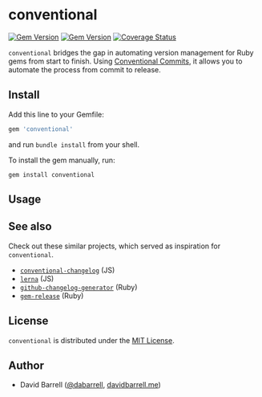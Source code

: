 # conventional

[![Gem Version](https://badge.fury.io/rb/conventional.svg)](https://badge.fury.io/rb/conventional)
[![Gem Version](https://github.com/dabarrell/conventional/workflows/Verify/badge.svg)](https://github.com/dabarrell/conventional/actions?query=workflow%3AVerify)
[![Coverage Status](https://coveralls.io/repos/github/dabarrell/conventional/badge.svg?branch=master)](https://coveralls.io/github/dabarrell/conventional?branch=master)

`conventional` bridges the gap in automating version management for Ruby gems from start to finish. Using
[Conventional Commits](https://conventionalcommits.org), it allows you to automate the process from commit to release.

## Install

Add this line to your Gemfile:

```ruby
gem 'conventional'
```

and run `bundle install` from your shell.

To install the gem manually, run:

```
gem install conventional
```

## Usage

<!-- TODO -->

## See also

Check out these similar projects, which served as inspiration for `conventional`.

- [`conventional-changelog`](https://github.com/conventional-changelog) (JS)
- [`lerna`](https://github.com/lerna/lerna) (JS)
- [`github-changelog-generator`](https://github.com/github-changelog-generator/github-changelog-generator) (Ruby)
- [`gem-release`](https://github.com/svenfuchs/gem-release) (Ruby)

## License

`conventional` is distributed under the [MIT License](LICENSE.txt).

## Author

- David Barrell ([@dabarrell](https://github.com/dabarrell), [davidbarrell.me](https://davidbarrell.me))
